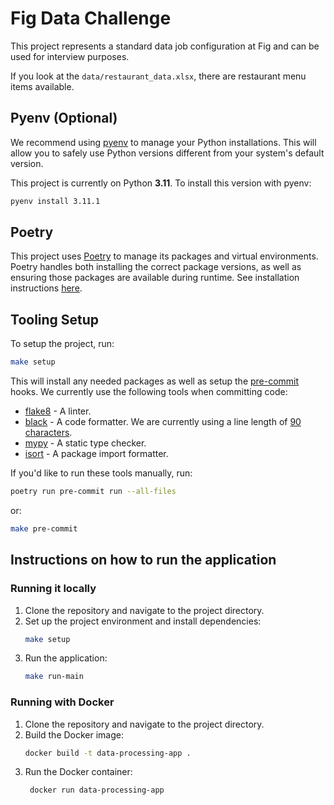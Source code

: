# Fig Data Challenge

This project represents a standard data job configuration at Fig and can be used for interview purposes.

If you look at the `data/restaurant_data.xlsx`, there are restaurant menu items available.

## Pyenv (Optional)

We recommend using [pyenv](https://github.com/pyenv/pyenv#installation) to manage your Python installations. This will allow you to safely use Python versions different from your system's default version.

This project is currently on Python **3.11**. To install this version with pyenv:

```bash
pyenv install 3.11.1
```

## Poetry

This project uses [Poetry](python-poetry.org) to manage its packages and virtual environments. Poetry handles both installing the correct package versions, as well as ensuring those packages are available during runtime. See installation instructions [here](https://python-poetry.org/docs/#installation).

## Tooling Setup

To setup the project, run:

```bash
make setup
```

This will install any needed packages as well as setup the [pre-commit](https://pre-commit.com/) hooks. We currently use the following tools when committing code:

- [flake8](https://github.com/PyCQA/flake8) - A linter.
- [black](https://github.com/psf/black) - A code formatter. We are currently using a line length of [90 characters](https://www.youtube.com/watch?v=wf-BqAjZb8M&t=260s).
- [mypy](https://github.com/python/mypy) - A static type checker.
- [isort](https://github.com/PyCQA/isort) - A package import formatter.

If you'd like to run these tools manually, run:

```bash
poetry run pre-commit run --all-files
```

or:

```bash
make pre-commit
```

## Instructions on how to run the application  
   
### Running it locally  
   
1. Clone the repository and navigate to the project directory.  
2. Set up the project environment and install dependencies:  
   ```bash  
   make setup  
   ```  
3. Run the application:  
   ```bash  
   make run-main  
   ```  
   
### Running with Docker

1. Clone the repository and navigate to the project directory.
2. Build the Docker image:
   ```bash
   docker build -t data-processing-app .
   ```
3. Run the Docker container:
   ```bash
    docker run data-processing-app
    ```

